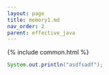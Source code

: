 ```yaml
---
layout: page
title: memory1.md
nav_order: 2
parent: effective_java
---
```

{% include common.html %}

```java
System.out.println("asdfsadf");
```